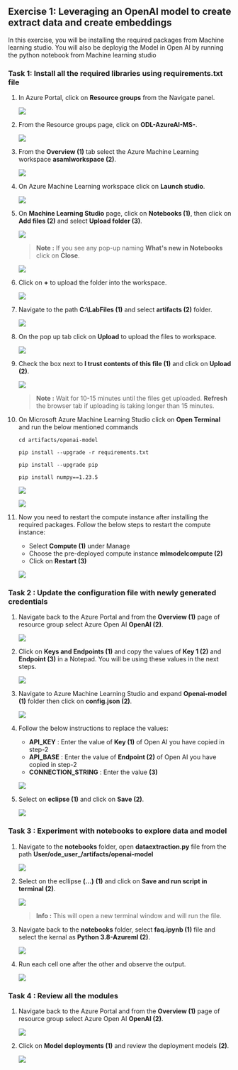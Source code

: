 ## Exercise 1: Leveraging an OpenAI model to create extract data and create embeddings

In this exercise, you will be installing the required packages from Machine learning studio. You will also be deployig the Model in Open AI by running the python notebook from Machine learning studio

### Task 1: Install all the required libraries using requirements.txt file



1. In Azure Portal, click on **Resource groups** from the Navigate panel.

   ![](https://raw.githubusercontent.com/CloudLabsAI-Azure/Migrating-DB-from-Single-Server-To-Flexible-Postgres/main/Images/E2T1S8.png)

1. From the Resource groups page, click on **ODL-AzureAI-MS-<inject key="DeploymentID" enableCopy="false"/>**.

   ![](Images/e1t1s2.png)

1. From the **Overview (1)** tab select the Azure Machine Learning workspace **asamlworkspace<inject key="DeploymentID" enableCopy="false"/> (2)**.

   ![](Images/e1t1s3.png)
   
1. On Azure Machine Learning workspace click on **Launch studio**.

   ![](Images/e1t1s4.png)
   
1. On **Machine Learning Studio** page, click on **Notebooks (1)**, then click on **Add files (2)** and select **Upload folder (3)**.

    ![](Images/e1t1s5.png)
    
    > **Note :** If you see any pop-up naming **What's new in Notebooks** click on **Close**.

      ![](Images/close.png)
      
1. Click on **+** to upload the folder into the workspace.

   ![](Images/e1t1s6.png)
    
1. Navigate to the path **C:\LabFiles (1)** and select **artifacts (2)** folder.

   ![](Images/e1t1s7.png)
 
1. On the pop up tab click on **Upload** to upload the files to workspace.

    ![](Images/upload.png)
    
3. Check the box next to **I trust contents of this file (1)** and click on **Upload (2)**.

    ![](Images/e1t1s8.png)
    
   > **Note :** Wait for 10-15 minutes until the files get uploaded. **Refresh** the browser tab if uploading is taking longer than 15 minutes.

1. On Microsoft Azure Machine Learning Studio click on **Open Terminal** and run the below mentioned commands

    ```
    cd artifacts/openai-model
    ```
    
    ```
    pip install --upgrade -r requirements.txt
    ```
    
    ```
    pip install --upgrade pip
    ```
    
    ```
    pip install numpy==1.23.5
    ```
    
    ![](Images/openterminal.png)
    
    ![](Images/piprequiremnt.png)

1. Now you need to restart the compute instance after installing the required packages. Follow the below steps to restart the compute instance:

   -  Select **Compute (1)** under Manage
   -  Choose the pre-deployed compute instance **mlmodelcompute<inject key="DeploymentID" enableCopy="false"/> (2)**
   -  Click on **Restart (3)**

   ![](Images/restrat.png)
   
### Task 2 : Update the configuration file with newly generated credentials



1. Navigate back to the Azure Portal and from the **Overview (1)** page of resource group select Azure Open AI **OpenAI<inject key="DeploymentID" enableCopy="false"/> (2)**.

    ![](Images/openai.png)
    
1. Click on **Keys and Endpoints (1)** and copy the values of **Key 1 (2)** and **Endpoint (3)** in a Notepad. You will be using these values in the next steps.

   ![](Images/key.png)
   
1. Navigate to Azure Machine Learning Studio and expand **Openai-model (1)** folder then click on **config.json (2)**.

   ![](Images/configfile.png)
   
1. Follow the below instructions to replace the values:

   - **API_KEY** : Enter the value of **Key (1)** of Open AI you have copied in step-2
   - **API_BASE** : Enter the value of **Endpoint (2)** of Open AI you have copied in step-2
   - **CONNECTION_STRING** : Enter the value **<inject key="StorageAccountConnectionString" enableCopy="true"/> (3)**

   ![](Images/connection.png)
   
1. Select on **eclipse (1)** and click on **Save (2)**.

   ![](Images/saveconfig.png)
   
### Task 3 : Experiment with notebooks to explore data and model



1. Navigate to the **notebooks** folder, open **dataextraction.py** file from the path **User/ode_user_<inject key="DeploymentID" enableCopy="false"/>/artifacts/openai-model**

    ![](Images/dataextraction1.png)

1. Select on the ecllipse **(...)** **(1)** and click on **Save and run script in terminal (2)**.

   ![](Images/saveandrun.png)
    
   > **Info :** This will open a  new terminal window and will run the file. 
  
3. Navigate back to the **notebooks** folder, select **faq.ipynb (1)** file and select the kernal as **Python 3.8-Azureml (2)**.

   ![](Images/azureml.png)
   
1. Run each cell one after the other and observe the output.

   ![](Images/notebokoutboot.png)

### Task 4 : Review all the modules


1. Navigate back to the Azure Portal and from the **Overview (1)** page of resource group select Azure Open AI **OpenAI<inject key="DeploymentID" enableCopy="false"/> (2)**.

    ![](Images/openai.png)
    
1. Click on **Model deployments (1)** and review the deployment models **(2)**.

    ![](Images/modeldeployment.png)
    
  
